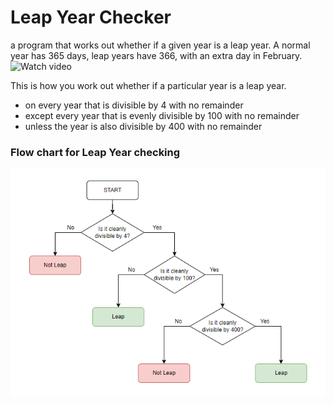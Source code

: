 # Leap Year Checker

a program that works out whether if a given year is a leap year. A normal year has 365 days, leap years have 366, with an extra day in February.
![Watch video](https://www.youtube.com/watch?v=xX96xng7sAE&ab_channel=CGPGrey)

This is how you work out whether if a particular year is a leap year.
*	on every year that is divisible by 4 with no remainder
*	except every year that is evenly divisible by 100 with no remainder
*	unless the year is also divisible by 400 with no remainder

### Flow chart for Leap Year checking
![](https://github.com/shawnelvas/Leap-Year-Checker/blob/main/Leap%20year%20checker%20flow%20chart.png)
